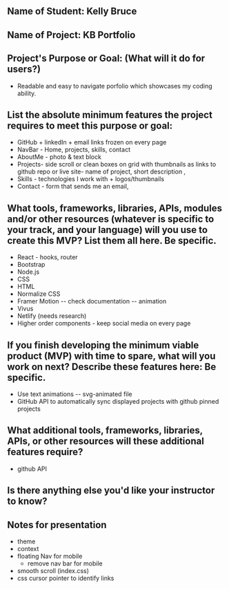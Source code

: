 ## Name of Student: Kelly Bruce

## Name of Project: KB Portfolio

## Project's Purpose or Goal: (What will it do for users?)
* Readable and easy to navigate porfolio which showcases my coding ability.

## List the absolute minimum features the project requires to meet this purpose or goal:
* GitHub + linkedIn + email links frozen on every page
* NavBar - Home, projects, skills, contact
* AboutMe - photo & text block
* Projects- side scroll or clean boxes on grid with thumbnails as links to github repo or live site- name of project, short description , 
* Skills - technologies I work with + logos/thumbnails
* Contact - form that sends me an email, 


## What tools, frameworks, libraries, APIs, modules and/or other resources (whatever is specific to your track, and your language) will you use to create this MVP? List them all here. Be specific.
* React -  hooks, router
* Bootstrap
* Node.js
* CSS
* HTML
* Normalize CSS
* Framer Motion -- check documentation -- animation
* Vivus
* Netlify (needs research)
* Higher order components - keep social media on every page

## If you finish developing the minimum viable product (MVP) with time to spare, what will you work on next? Describe these features here: Be specific.

* Use text animations -- svg-animated file
* GitHub API to automatically sync displayed projects with github pinned projects

## What additional tools, frameworks, libraries, APIs, or other resources will these additional features require?
* github API

## Is there anything else you'd like your instructor to know?

## Notes for presentation
* theme
* context
* floating Nav for mobile
  * remove nav bar for mobile 
* smooth scroll (index.css)
* css cursor pointer to identify links
